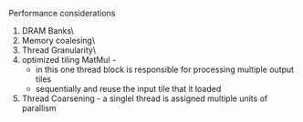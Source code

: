 Performance considerations
1. DRAM Banks\
2. Memory coalesing\
3. Thread Granularity\
4. optimized tiling MatMul - 
    - in this one thread block is responsible for processing multiple output tiles
    - sequentially and reuse the input tile that it loaded
5. Thread Coarsening - a singlel thread is assigned multiple units of parallism